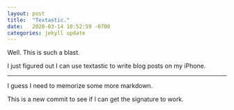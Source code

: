 ```yaml
---
layout: post
title:  "Textastic."
date:   2020-03-14 10:52:59 -0700
categories: jekyll update
---
```

Well. This is such a blast.

I just figured out I can use textastic to write blog posts on my iPhone.

---

I guess I need to memorize some more markdown.

This is a new commit to see if I can get the signature to work.
